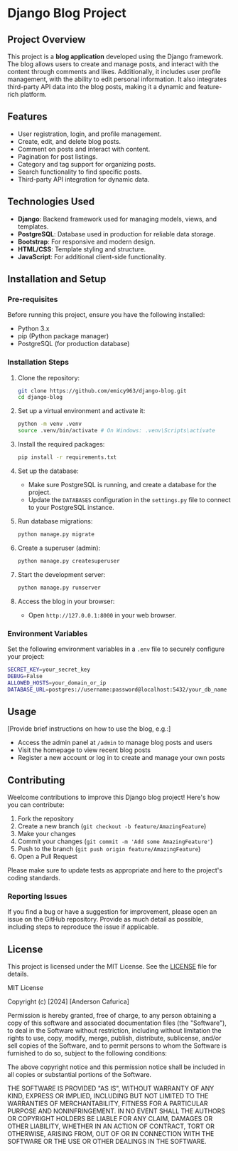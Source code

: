 # Django Blog Project

## Project Overview

This project is a **blog application** developed using the Django framework. The blog allows users to create and manage posts, and interact with the content through comments and likes. Additionally, it includes user profile management, with the ability to edit personal information. It also integrates third-party API data into the blog posts, making it a dynamic and feature-rich platform.

## Features

- User registration, login, and profile management.
- Create, edit, and delete blog posts.
- Comment on posts and interact with content.
- Pagination for post listings.
- Category and tag support for organizing posts.
- Search functionality to find specific posts.
- Third-party API integration for dynamic data.
  
## Technologies Used

- **Django**: Backend framework used for managing models, views, and templates.
- **PostgreSQL**: Database used in production for reliable data storage.
- **Bootstrap**: For responsive and modern design.
- **HTML/CSS**: Template styling and structure.
- **JavaScript**: For additional client-side functionality.

## Installation and Setup

### Pre-requisites
Before running this project, ensure you have the following installed:

- Python 3.x
- pip (Python package manager)
- PostgreSQL (for production database)


### Installation Steps

1. Clone the repository:
    ```bash
    git clone https://github.com/emicy963/django-blog.git
    cd django-blog
    ```

2. Set up a virtual environment and activate it:
    ```bash
    python -m venv .venv
    source .venv/bin/activate # On Windows: .venv\Scripts\activate
    ```

3. Install the required packages:
    ```bash
    pip install -r requirements.txt
    ```

4. Set up the database:
    - Make sure PostgreSQL is running, and create a database for the project.
    - Update the `DATABASES` configuration in the `settings.py` file to connect to your PostgreSQL instance.

5. Run database migrations:
    ```bash
    python manage.py migrate
    ```

6. Create a superuser (admin):
    ```bash
    python manage.py createsuperuser
    ```

7. Start the development server:
    ```bash
    python manage.py runserver
    ```

8. Access the blog in your browser:
    - Open `http://127.0.0.1:8000` in your web browser.

### Environment Variables

Set the following environment variables in a `.env` file to securely configure your project:

```bash
SECRET_KEY=your_secret_key
DEBUG=False
ALLOWED_HOSTS=your_domain_or_ip
DATABASE_URL=postgres://username:password@localhost:5432/your_db_name

```
## Usage

[Provide brief instructions on how to use the blog, e.g.:]

- Access the admin panel at `/admin` to manage blog posts and users
- Visit the homepage to view recent blog posts
- Register a new account or log in to create and manage your own posts

## Contributing

Weelcome contributions to improve this Django blog project! Here's how you can contribute:

1. Fork the repository
2. Create a new branch (`git checkout -b feature/AmazingFeature`)
3. Make your changes
4. Commit your changes (`git commit -m 'Add some AmazingFeature'`)
5. Push to the branch (`git push origin feature/AmazingFeature`)
6. Open a Pull Request

Please make sure to update tests as appropriate and here to the project's coding standards.

### Reporting Issues

If you find a bug or have a suggestion for improvement, please open an issue on the GitHub repository. Provide as much detail as possible, including steps to reproduce the issue if applicable.

## License

This project is licensed under the MIT License. See the [LICENSE](LICENSE) file for details.


MIT License

Copyright (c) [2024] [Anderson Cafurica]

Permission is hereby granted, free of charge, to any person obtaining a copy
of this software and associated documentation files (the "Software"), to deal
in the Software without restriction, including without limitation the rights
to use, copy, modify, merge, publish, distribute, sublicense, and/or sell
copies of the Software, and to permit persons to whom the Software is
furnished to do so, subject to the following conditions:

The above copyright notice and this permission notice shall be included in all
copies or substantial portions of the Software.

THE SOFTWARE IS PROVIDED "AS IS", WITHOUT WARRANTY OF ANY KIND, EXPRESS OR
IMPLIED, INCLUDING BUT NOT LIMITED TO THE WARRANTIES OF MERCHANTABILITY,
FITNESS FOR A PARTICULAR PURPOSE AND NONINFRINGEMENT. IN NO EVENT SHALL THE
AUTHORS OR COPYRIGHT HOLDERS BE LIABLE FOR ANY CLAIM, DAMAGES OR OTHER
LIABILITY, WHETHER IN AN ACTION OF CONTRACT, TORT OR OTHERWISE, ARISING FROM,
OUT OF OR IN CONNECTION WITH THE SOFTWARE OR THE USE OR OTHER DEALINGS IN THE
SOFTWARE.
```
